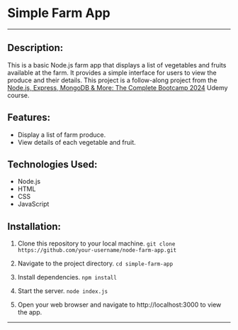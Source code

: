 # Simple Farm App

---

## Description:
This is a basic Node.js farm app that displays a list of vegetables and fruits available at the farm. It provides a simple interface for users to view the produce and their details. This project is a follow-along project from the [Node.js, Express, MongoDB & More: The Complete Bootcamp 2024](https://www.udemy.com/course/nodejs-express-mongodb-bootcamp) Udemy course.

## Features:
- Display a list of farm produce.
- View details of each vegetable and fruit.

## Technologies Used:
- Node.js
- HTML
- CSS
- JavaScript

## Installation:
1. Clone this repository to your local machine.
`git clone https://github.com/your-username/node-farm-app.git`

2. Navigate to the project directory.
`cd simple-farm-app`

3. Install dependencies.
`npm install`

4. Start the server.
`node index.js`

5. Open your web browser and navigate to http://localhost:3000 to view the app.

---

